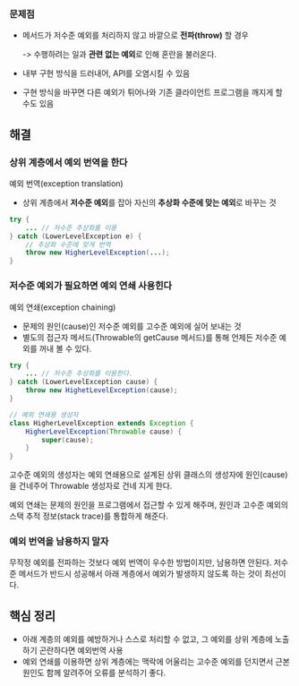 ### 문제점
- 메서드가 저수준 예외를 처리하지 않고 바깥으로 **전파(throw)** 할 경우 
  
  -> 수행하려는 일과 **관련 없는 예외**로 인해 혼란을 불러온다.
- 내부 구현 방식을 드러내어, API를 오염시킬 수 있음
- 구현 방식을 바꾸면 다른 예외가 튀어나와 기존 클라이언트 프로그램을 깨지게 할 수도 있음

## 해결

### 상위 계층에서 예외 번역을 한다
예외 번역(exception translation)
- 상위 계층에서 **저수준 예외**를 잡아 자신의 **추상화 수준에 맞는 예외**로 바꾸는 것


```java
try {
    ... // 저수준 추상화를 이용
} catch (LowerLevelException e) {
    // 추상화 수준에 맞게 번역
    throw new HigherLevelException(...);
}
```
### 저수준 예외가 필요하면 예외 연쇄 사용힌다
예외 연쇄(exception chaining)
- 문제의 원인(cause)인 저수준 예외를 고수준 예외에 실어 보내는 것
- 별도의 접근자 메서드(Throwable의 getCause 메서드)를 통해 언제든 저수준 예외를 꺼내 볼 수 있다.
```java
try {
    ... // 저수준 추상화를 이용한다.
} catch (LowerLevelException cause) {
    throw new HighetLevelException(cause);
}

// 예외 연쇄용 생성자 
class HigherLevelException extends Exception {
    HigherLevelException(Throwable cause) {
        super(cause);
    }
}

```
고수준 예외의 생성자는 예외 연쇄용으로 설계된 상위 클래스의 생성자에 원인(cause)을 건네주어 Throwable 생성자로 건네 지게 한다.

예외 연쇄는 문제의 원인을 프로그램에서 접근할 수 있게 해주며, 
원인과 고수준 예외의 스택 추적 정보(stack trace)를 통합하게 해준다.

### 예외 번역을 남용하지 말자 
무작정 예외를 전파하는 것보다 예외 번역이 우수한 방법이지만, 남용하면 안된다.
저수준 메서드가 반드시 성공해서 아래 계층에서 예외가 발생하지 않도록 하는 것이 최선이다.

## 핵심 정리
- 아래 계층의 예외를 예방하거나 스스로 처리할 수 없고, 그 예외를 상위 계층에 노출하기 곤란하다면 예외번역 사용
- 예외 연쇄를 이용하면 상위 계층에는 맥락에 어울리는 고수준 예외를 던지면서 근본 원인도 함께 알려주어 오류를 분석하기 좋다.
